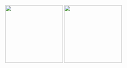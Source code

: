 

<div align="center">
  
  <img height="180em" src="https://github-readme-stats.vercel.app/api?username=antoniolpcan&show_icons=true&theme=gruvbox"/>
  <img height="180em" src="https://github-readme-stats.vercel.app/api/top-langs/?username=antoniolpcan&hide=JavaScript,SCSS,CSS,Less&show_icons=true&langs_count=3&theme=gruvbox"/>
  
</div>
